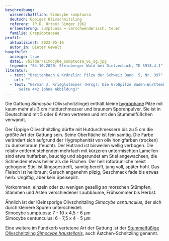 ```yaml
---
beschreibung:
  wissenschaftlich: Simocybe sumptuosa
  deutsch: Üppiger Olivschnitzling
  referenz: (P.D. Orton) Singer 1962
  erlaeuterung: sumptuosa = verschwenderisch, teuer
  familie: Crepidotaceae
profil:
  aktualisiert: 2023-05-16
  autor_in: Dieter Gewalt
hauptbild:
  anzeige: true
  datei: /bilder/simocybe_sumptuosa_01_dg.jpg
  legende: "04.10.2020: Steinberger Wald bei Dietzenbach, TK 5918.4.1"
literatur:
  - text: "Breitenbach & Kränzlin: Pilze der Schweiz Band  5, Nr. 397"
    url: ""
  - text: "German J. Krieglsteiner (Hrsg): Die Großpilze Baden-Württembergs Band 4,
      Seite 442 (ohne Abbildung)"
---
```

Die Gattung *Simocybe* (Olivschnitzlinge) enthält kleine [hygrophane](hygrophan "Glossar") Pilze mit kaum mehr als 3 cm Hutdurchmesser und braunem Sporenpulver. Sie ist in Deutschland mit 5 oder 6 Arten vertreten und mit den Stummelfüßchen verwandt.

Der Üppige Olivschnitzling dürfte mit Hutdurchmessern bis zu 5 cm die größte Art der Gattung sein. Seine Oberfläche ist fein samtig. Die Farbe verändert sich aufgrund der Hygrophanität von oliv honigfarben (trocken) zu dunkelbraun (feucht). Der Hutrand ist bisweilen wellig verbogen. Die relativ entfernt stehenden mehrfach mit kürzeren untermischten Lamellen sind etwa hutfarben, bauchig und abgerundet am Stiel angewachsen, die Schneiden etwas heller als die Flächen. Der hell rotbräunliche meist gebogene Stiel ist längsgestreift, samtig bereift, jung voll, später hohl. Das Fleisch ist hellbraun; Geruch angenehm pilzig, Geschmack fade bis etwas herb. Ungiftig, aber kein Speisepilz.

Vorkommen: einzeln oder zu wenigen gesellig an morschen Stümpfen, Stämmen und Ästen verschiedener Laubbäume, Frühsommer bis Herbst.

Ähnlich ist der Kleinsporige Olivschnitzling *Simocybe centunculus*, der sich durch kleinere Sporen unterscheidet:  
Simocybe sumptuosa:  7 - 10 x 4,5 - 6 µm\
Simocybe centunculus:  6 - 7,5 x 4 - 5 µm

Eine weitere im Fundkorb vertetene Art der Gattung ist der [Stummelfüßige Olivschnitzling *Simocybe haustellaris*](/pilze/simocybe-haustellaris-ästchen-schnitzling-stummelfüßiger-olivschnitzling), auch Ästchen-Schnitzling genannt.